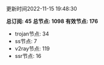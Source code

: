 更新时间2022-11-15 19:48:30

**总订阅: 45**
**总节点: 1098**
**有效节点: 176**
- trojan节点: 34
- ss节点: 7
- v2ray节点: 119
- ssr节点: 16
